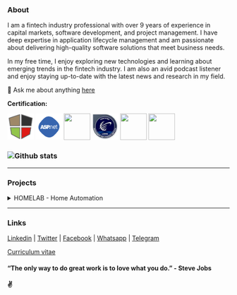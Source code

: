 ### About

I am a fintech industry professional with over 9 years of experience in capital markets, software development, and project management. I have deep expertise in application lifecycle management and am passionate about delivering high-quality software solutions that meet business needs.

In my free time, I enjoy exploring new technologies and learning about emerging trends in the fintech industry. I am also an avid podcast listener and enjoy staying up-to-date with the latest news and research in my field.

💬 Ask me about anything [here](https://wa.me/message/44OBR2ND4KVQI1)



**Certification:**  

[<code><img height="60" width="60" src="https://github.com/1ramkrishnan/1Ramkrishnan.github.io/raw/master/images/mean.png"></code>](https://drive.google.com/file/d/1-ArkycQZgtb7_4Jw-Vuw6bB8QLHb6Or2/view?usp=share_link)
[<code><img height="60" width="60" src="https://github.com/1ramkrishnan/1Ramkrishnan.github.io/raw/master/images/aspnet.png"></code>](https://drive.google.com/file/d/1-X6IL5UW_Asf6ra6_lbA0K0_W29xNbjS/view?usp=share_link)
[<code><img height="60" width="60" src="https://i0.wp.com/www.msicertified.com/wp-content/uploads/2021/10/PMEC.png?resize=150%2C150&is-pending-load=1#038;ssl=1"></code>](https://drive.google.com/file/d/1-EHClNZ8j6YAiBGMnvyKDqPVTUydGBlQ/view?usp=share_link)
[<code><img height="60" width="60" src="https://raw.githubusercontent.com/1ramkrishnan/1Ramkrishnan.github.io/master/images/lsswb150.png"></code>](https://drive.google.com/file/d/1pW2_VcX14IB5j_13cmO8lE0toykxCAGS/view?usp=share_link)
[<code><img height="60" width="60" src="https://images.credly.com/size/680x680/images/b870667f-00a3-48d7-b988-9c02b441b883/image.png"></code>](https://www.credly.com/badges/5af788da-a8b8-4315-bab3-145b4129537b/public_url)
[<code><img height="60" width="60" src="https://images.credly.com/size/680x680/images/81f903ed-c3a1-4f4b-afcd-e03331a5b12c/image.png"></code>](https://www.credly.com/badges/3f34cc17-619e-4feb-8aff-4ead1b2e50ba/public_url)
### ![Github stats](https://github-readme-stats.vercel.app/api?username=1ramkrishnan&count_private=true&hide=prs,issues)
---
### Projects
<details>
  <summary>HOMELAB - Home Automation</summary>
<p />
  
  
When it comes to home automation there are tons of open source software available but i wanted something for my own needs. So, I turned my Raspberry Pi zero 2 W into a powerful network hub that does everything from blocking ads to streaming movies. Here are the main features of my setup:<p />



* DNS: I used <a href="https://pi-hole.net"> Pi-hole<a> as a DNS server that blocks ads, malicious links and trackers at the network level. This way, I can enjoy a faster and cleaner browsing and ad-free experience on all my devices, including my smart TV and mobile apps. Pi-hole is easy to install and configure, and it also provides a nice web interface where I can see the statistics and logs of all the queries and blocked domains.<p />

* Network monitoring: I wrote a shell script that monitors my network continuously for speed, latency and potential intrusions. It also checks for network traces using [PSAD](https://github.com/mrash/psad) tool, which detects and alerts me of any port scans or attacks on my network. The script runs every 15 minutes and sends me a notification on my phone using ntfy app if there is any issue or anomaly.<p />

* Torrent: I configured [Transmission RPC](https://transmissionbt.com), which downloads HD quality movies from various torrent sites automatically using torrent RSS feeds. This saves me time and bandwidth from manually searching and downloading movies online. Transmission RPC is a lightweight and user-friendly torrent client that runs as a daemon on my Raspberry Pi and can be controlled remotely via web or mobile app.<p />

* Streaming: To watch all these movies seamlessly on any device within my network, I also configured MiniDLNA, which allows me to stream movies from my Raspberry Pi to my TV, laptop or phone. [MiniDLNA](https://help.ubuntu.com/community/MiniDLNA) is a simple and fast media server that supports DLNA/UPnP protocols and can handle various formats of video, audio and image files.<p />

* Network Access: To access my network from outside, i was initially thinking of configuring the openvpn but unfortunately my raspberry already exhausted with all other task. So i configure lightweight [Zerotier](https://www.zerotier.com) network tunnel which gives me access to my network from anywhere. Zerotier is a secure and easy-to-use virtual network that creates encrypted peer-to-peer connections between devices.<p />

* Maintenance: I have scheduled few cron jobs to remove unwanted files and watched movies from my Raspberry Pi to free up some space. I also set up a daily reboot of my router and DNS server to ensure optimal performance.<p />

* Reporting: To keep track of everything that's going on in my homelab project, I use [ntfy](https://ntfy.sh) mobile app that reports to me hourly on various metrics such as weather, network speed, latency, internet outage and system status.<p />

<br />I hope you enjoyed reading about my homelab project and got some inspiration for your own. Iam compiling this project with scripts and config in my private repository once it is ready i will make it public for your reference.<p />

</details>



---
### Links

[Linkedin](https://www.linkedin.com/in/1ramkrishnan) | 
[Twitter](https://twitter.com/1rkthevar) | 
[Facebook](https://www.facebook.com/ramkrishnan.thevar) | 
[Whatsapp](https://wa.me/message/44OBR2ND4KVQI1) | 
[Telegram](https://t.me/rkthevar1)



[Curriculum vitae](https://drive.google.com/file/d/10M0RabL1QvA1CtbITbOJNpdDjPFiqrzK/view?usp=share_link)

#### “The only way to do great work is to love what you do.” - Steve Jobs
#### ✌️
